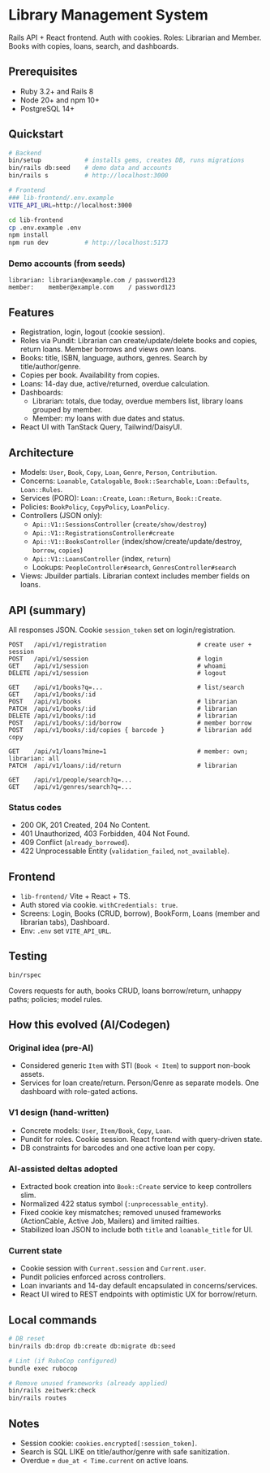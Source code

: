 # Library Management System

Rails API + React frontend. Auth with cookies. Roles: Librarian and Member. Books with copies, loans, search, and dashboards.

## Prerequisites
- Ruby 3.2+ and Rails 8
- Node 20+ and npm 10+
- PostgreSQL 14+


## Quickstart



```bash
# Backend
bin/setup            # installs gems, creates DB, runs migrations
bin/rails db:seed    # demo data and accounts
bin/rails s          # http://localhost:3000

# Frontend
### lib-frontend/.env.example
VITE_API_URL=http://localhost:3000

cd lib-frontend
cp .env.example .env
npm install  
npm run dev          # http://localhost:5173
```

### Demo accounts (from seeds)

```
librarian: librarian@example.com / password123
member:    member@example.com    / password123
```

## Features

- Registration, login, logout (cookie session).
- Roles via Pundit: Librarian can create/update/delete books and copies, return loans. Member borrows and views own loans.
- Books: title, ISBN, language, authors, genres. Search by title/author/genre.
- Copies per book. Availability from copies.
- Loans: 14-day due, active/returned, overdue calculation.
- Dashboards:
  - Librarian: totals, due today, overdue members list, library loans grouped by member.
  - Member: my loans with due dates and status.
- React UI with TanStack Query, Tailwind/DaisyUI.

## Architecture

- Models: `User`, `Book`, `Copy`, `Loan`, `Genre`, `Person`, `Contribution`.
- Concerns: `Loanable`, `Catalogable`, `Book::Searchable`, `Loan::Defaults`, `Loan::Rules`.
- Services (PORO): `Loan::Create`, `Loan::Return`, `Book::Create`.
- Policies: `BookPolicy`, `CopyPolicy`, `LoanPolicy`.
- Controllers (JSON only):
  - `Api::V1::SessionsController` (`create/show/destroy`)
  - `Api::V1::RegistrationsController#create`
  - `Api::V1::BooksController` (index/show/create/update/destroy, `borrow`, `copies`)
  - `Api::V1::LoansController` (index, `return`)
  - Lookups: `PeopleController#search`, `GenresController#search`
- Views: Jbuilder partials. Librarian context includes member fields on loans.

## API (summary)

All responses JSON. Cookie `session_token` set on login/registration.

```
POST   /api/v1/registration                         # create user + session
POST   /api/v1/session                              # login
GET    /api/v1/session                              # whoami
DELETE /api/v1/session                              # logout

GET    /api/v1/books?q=...                          # list/search
GET    /api/v1/books/:id
POST   /api/v1/books                                # librarian
PATCH  /api/v1/books/:id                            # librarian
DELETE /api/v1/books/:id                            # librarian
POST   /api/v1/books/:id/borrow                     # member borrow
POST   /api/v1/books/:id/copies { barcode }         # librarian add copy

GET    /api/v1/loans?mine=1                         # member: own; librarian: all
PATCH  /api/v1/loans/:id/return                     # librarian

GET    /api/v1/people/search?q=...
GET    /api/v1/genres/search?q=...
```

### Status codes

- 200 OK, 201 Created, 204 No Content.
- 401 Unauthorized, 403 Forbidden, 404 Not Found.
- 409 Conflict (`already_borrowed`).
- 422 Unprocessable Entity (`validation_failed`, `not_available`).

## Frontend

- `lib-frontend/` Vite + React + TS.
- Auth stored via cookie. `withCredentials: true`.
- Screens: Login, Books (CRUD, borrow), BookForm, Loans (member and librarian tabs), Dashboard.
- Env: `.env` set `VITE_API_URL`.

## Testing

```bash
bin/rspec
```

Covers requests for auth, books CRUD, loans borrow/return, unhappy paths; policies; model rules.

## How this evolved (AI/Codegen)

### Original idea (pre-AI)
- Considered generic `Item` with STI (`Book < Item`) to support non-book assets.
- Services for loan create/return. Person/Genre as separate models. One dashboard with role-gated actions.

### V1 design (hand-written)
- Concrete models: `User`, `Item/Book`, `Copy`, `Loan`.
- Pundit for roles. Cookie session. React frontend with query-driven state.
- DB constraints for barcodes and one active loan per copy.

### AI-assisted deltas adopted
- Extracted book creation into `Book::Create` service to keep controllers slim.
- Normalized 422 status symbol (`:unprocessable_entity`).
- Fixed cookie key mismatches; removed unused frameworks (ActionCable, Active Job, Mailers) and limited railties.
- Stabilized loan JSON to include both `title` and `loanable_title` for UI.

### Current state
- Cookie session with `Current.session` and `Current.user`.
- Pundit policies enforced across controllers.
- Loan invariants and 14-day default encapsulated in concerns/services.
- React UI wired to REST endpoints with optimistic UX for borrow/return.

## Local commands

```bash
# DB reset
bin/rails db:drop db:create db:migrate db:seed

# Lint (if RuboCop configured)
bundle exec rubocop

# Remove unused frameworks (already applied)
bin/rails zeitwerk:check
bin/rails routes
```

## Notes

- Session cookie: `cookies.encrypted[:session_token]`.
- Search is SQL LIKE on title/author/genre with safe sanitization.
- Overdue = `due_at < Time.current` on active loans.
